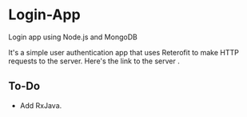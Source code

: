 # Login-App
Login app using Node.js and MongoDB

It's a simple user authentication app that uses Reterofit to make HTTP requests to the server. Here's the link to the server .


## To-Do
- Add RxJava.
